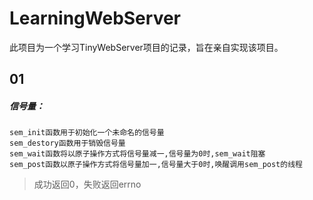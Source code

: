 LearningWebServer
===============
此项目为一个学习TinyWebServer项目的记录，旨在亲自实现该项目。

## 01

##### 信号量：

```
sem_init函数用于初始化一个未命名的信号量
sem_destory函数用于销毁信号量
sem_wait函数将以原子操作方式将信号量减一,信号量为0时,sem_wait阻塞
sem_post函数以原子操作方式将信号量加一,信号量大于0时,唤醒调用sem_post的线程
```

> 成功返回0，失败返回errno
